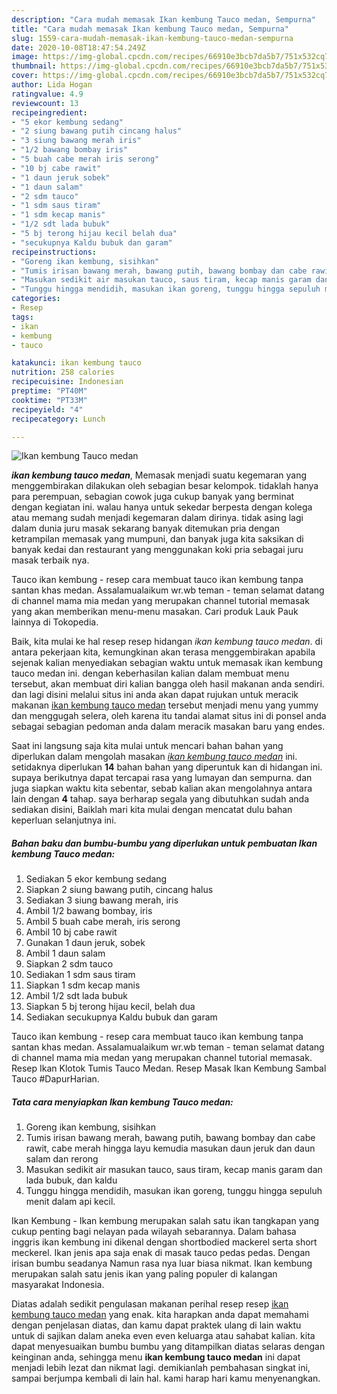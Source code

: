 ```yaml
---
description: "Cara mudah memasak Ikan kembung Tauco medan, Sempurna"
title: "Cara mudah memasak Ikan kembung Tauco medan, Sempurna"
slug: 1559-cara-mudah-memasak-ikan-kembung-tauco-medan-sempurna
date: 2020-10-08T18:47:54.249Z
image: https://img-global.cpcdn.com/recipes/66910e3bcb7da5b7/751x532cq70/ikan-kembung-tauco-medan-foto-resep-utama.jpg
thumbnail: https://img-global.cpcdn.com/recipes/66910e3bcb7da5b7/751x532cq70/ikan-kembung-tauco-medan-foto-resep-utama.jpg
cover: https://img-global.cpcdn.com/recipes/66910e3bcb7da5b7/751x532cq70/ikan-kembung-tauco-medan-foto-resep-utama.jpg
author: Lida Hogan
ratingvalue: 4.9
reviewcount: 13
recipeingredient:
- "5 ekor kembung sedang"
- "2 siung bawang putih cincang halus"
- "3 siung bawang merah iris"
- "1/2 bawang bombay iris"
- "5 buah cabe merah iris serong"
- "10 bj cabe rawit"
- "1 daun jeruk sobek"
- "1 daun salam"
- "2 sdm tauco"
- "1 sdm saus tiram"
- "1 sdm kecap manis"
- "1/2 sdt lada bubuk"
- "5 bj terong hijau kecil belah dua"
- "secukupnya Kaldu bubuk dan garam"
recipeinstructions:
- "Goreng ikan kembung, sisihkan"
- "Tumis irisan bawang merah, bawang putih, bawang bombay dan cabe rawit, cabe merah hingga layu kemudia masukan daun jeruk dan daun salam dan rerong"
- "Masukan sedikit air masukan tauco, saus tiram, kecap manis garam dan lada bubuk, dan kaldu"
- "Tunggu hingga mendidih, masukan ikan goreng, tunggu hingga sepuluh menit dalam api kecil."
categories:
- Resep
tags:
- ikan
- kembung
- tauco

katakunci: ikan kembung tauco 
nutrition: 258 calories
recipecuisine: Indonesian
preptime: "PT40M"
cooktime: "PT33M"
recipeyield: "4"
recipecategory: Lunch

---
```



![Ikan kembung Tauco medan](https://img-global.cpcdn.com/recipes/66910e3bcb7da5b7/751x532cq70/ikan-kembung-tauco-medan-foto-resep-utama.jpg)

<b><i>ikan kembung tauco medan</i></b>, Memasak menjadi suatu kegemaran yang menggembirakan dilakukan oleh sebagian besar kelompok. tidaklah hanya para perempuan, sebagian cowok juga cukup banyak yang berminat dengan kegiatan ini. walau hanya untuk sekedar berpesta dengan kolega atau memang sudah menjadi kegemaran dalam dirinya. tidak asing lagi dalam dunia juru masak sekarang banyak ditemukan pria dengan ketrampilan memasak yang mumpuni, dan banyak juga kita saksikan di banyak kedai dan restaurant yang menggunakan koki pria sebagai juru masak terbaik nya.

Tauco ikan kembung - resep cara membuat tauco ikan kembung tanpa santan khas medan. Assalamualaikum wr.wb teman - teman selamat datang di channel mama mia medan yang merupakan channel tutorial memasak yang akan memberikan menu-menu masakan. Cari produk Lauk Pauk lainnya di Tokopedia.

Baik, kita mulai ke hal resep resep hidangan <i>ikan kembung tauco medan</i>. di antara pekerjaan kita, kemungkinan akan terasa menggembirakan apabila sejenak kalian menyediakan sebagian waktu untuk memasak ikan kembung tauco medan ini. dengan keberhasilan kalian dalam membuat menu tersebut, akan membuat diri kalian bangga oleh hasil makanan anda sendiri. dan lagi disini melalui situs ini anda akan dapat rujukan untuk meracik makanan <u>ikan kembung tauco medan</u> tersebut menjadi menu yang yummy dan menggugah selera, oleh karena itu tandai alamat situs ini di ponsel anda sebagai sebagian pedoman anda dalam meracik masakan baru yang endes.


Saat ini langsung saja kita mulai untuk mencari bahan bahan yang diperlukan dalam mengolah masakan <u><i>ikan kembung tauco medan</i></u> ini. setidaknya diperlukan <b>14</b> bahan bahan yang diperuntuk kan di hidangan ini. supaya berikutnya dapat tercapai rasa yang lumayan dan sempurna. dan juga siapkan waktu kita sebentar, sebab kalian akan mengolahnya antara lain dengan <b>4</b> tahap. saya berharap segala yang dibutuhkan sudah anda sediakan disini, Baiklah mari kita mulai dengan mencatat dulu bahan keperluan selanjutnya ini.

<!--inarticleads1-->

##### Bahan baku dan bumbu-bumbu yang diperlukan untuk pembuatan Ikan kembung Tauco medan:

1. Sediakan 5 ekor kembung sedang
1. Siapkan 2 siung bawang putih, cincang halus
1. Sediakan 3 siung bawang merah, iris
1. Ambil 1/2 bawang bombay, iris
1. Ambil 5 buah cabe merah, iris serong
1. Ambil 10 bj cabe rawit
1. Gunakan 1 daun jeruk, sobek
1. Ambil 1 daun salam
1. Siapkan 2 sdm tauco
1. Sediakan 1 sdm saus tiram
1. Siapkan 1 sdm kecap manis
1. Ambil 1/2 sdt lada bubuk
1. Siapkan 5 bj terong hijau kecil, belah dua
1. Sediakan secukupnya Kaldu bubuk dan garam


Tauco ikan kembung - resep cara membuat tauco ikan kembung tanpa santan khas medan. Assalamualaikum wr.wb teman - teman selamat datang di channel mama mia medan yang merupakan channel tutorial memasak. Resep Ikan Klotok Tumis Tauco Medan. Resep Masak Ikan Kembung Sambal Tauco #DapurHarian. 

<!--inarticleads2-->

##### Tata cara menyiapkan Ikan kembung Tauco medan:

1. Goreng ikan kembung, sisihkan
1. Tumis irisan bawang merah, bawang putih, bawang bombay dan cabe rawit, cabe merah hingga layu kemudia masukan daun jeruk dan daun salam dan rerong
1. Masukan sedikit air masukan tauco, saus tiram, kecap manis garam dan lada bubuk, dan kaldu
1. Tunggu hingga mendidih, masukan ikan goreng, tunggu hingga sepuluh menit dalam api kecil.


Ikan Kembung - Ikan kembung merupakan salah satu ikan tangkapan yang cukup penting bagi nelayan pada wilayah sebarannya. Dalam bahasa inggris ikan kembung ini dikenal dengan shortbodied mackerel serta short meckerel. Ikan jenis apa saja enak di masak tauco pedas pedas. Dengan irisan bumbu seadanya Namun rasa nya luar biasa nikmat. Ikan kembung merupakan salah satu jenis ikan yang paling populer di kalangan masyarakat Indonesia. 

Diatas adalah sedikit pengulasan makanan perihal resep resep <u>ikan kembung tauco medan</u> yang enak. kita harapkan anda dapat memahami dengan penjelasan diatas, dan kamu dapat praktek ulang di lain waktu untuk di sajikan dalam aneka even even keluarga atau sahabat kalian. kita dapat menyesuaikan bumbu bumbu yang ditampilkan diatas selaras dengan keinginan anda, sehingga menu <b>ikan kembung tauco medan</b> ini dapat menjadi lebih lezat dan nikmat lagi. demikianlah pembahasan singkat ini, sampai berjumpa kembali di lain hal. kami harap hari kamu menyenangkan.
